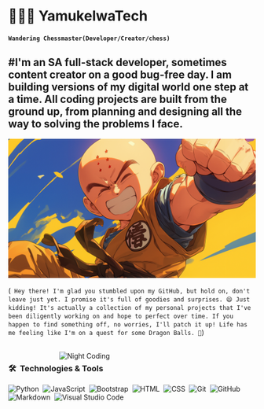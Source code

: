 # 👨🏾‍💻 YamukelwaTech

**`Wandering Chessmaster(Developer/Creator/chess)`**

#I'm an SA full-stack developer, sometimes content creator on a good bug-free day. I am building versions of my digital world one step at a time. All coding projects are built from the ground up, from planning and designing all the way to solving the problems I face.
---

[![Header](img/Krillin%20Desktop%20Wallpaper.jpg)]()

(```
Hey there! I'm glad you stumbled upon my GitHub, but hold on, don't leave just yet. I promise it's full of goodies and surprises. 😄 Just kidding! It's actually a collection of my personal projects that I've been diligently working on and hope to perfect over time. If you happen to find something off, no worries, I'll patch it up! Life has me feeling like I'm on a quest for some Dragon Balls. 🐉```)





<br><img alt="Night Coding" src="img/Dune Paul Atreides GIF.gif" align="right" width="400"/>

### 🛠 &nbsp;Technologies & Tools

![Python](https://img.shields.io/badge/-Python-05122A?style=flat&logo=python)&nbsp;
![JavaScript](https://img.shields.io/badge/-JavaScript-05122A?style=flat&logo=javascript)&nbsp;
![Bootstrap](https://img.shields.io/badge/-Bootstrap-05122A?style=flat&logo=bootstrap&logoColor=563D7C)&nbsp;
![HTML](https://img.shields.io/badge/-HTML-05122A?style=flat&logo=HTML5)&nbsp;
![CSS](https://img.shields.io/badge/-CSS-05122A?style=flat&logo=CSS3&logoColor=1572B6)&nbsp;
![Git](https://img.shields.io/badge/-Git-05122A?style=flat&logo=git)&nbsp;
![GitHub](https://img.shields.io/badge/-GitHub-05122A?style=flat&logo=github)&nbsp;
![Markdown](https://img.shields.io/badge/-Markdown-05122A?style=flat&logo=markdown)&nbsp;
![Visual Studio Code](https://img.shields.io/badge/-VS%20Code-05122A?style=flat&logo=visual-studio-code&logoColor=007ACC)&nbsp;

<br><br><br>
